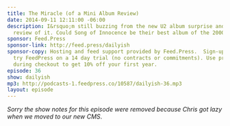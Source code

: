 ```yaml
---
title: The Miracle (of a Mini Album Review)
date: 2014-09-11 12:11:00 -06:00
description: I&rsquo;m still buzzing from the new U2 album surprise and do a quick
  review of it. Could Song of Innocence be their best album of the 2000&rsquo;s?
sponsor: Feed.Press
sponsor-link: http://feed.press/dailyish
sponsor-copy: Hosting and feed support provided by Feed.Press.  Sign-up today and
  try FeedPress on a 14 day trial (no contracts or commitments). Use promo code "dailyish"
  during checkout to get 10% off your first year.
episode: 36
show: dailyish
mp3: http://podcasts-1.feedpress.co/10587/dailyish-36.mp3
layout: episode
---
```


<em>Sorry the show notes for this episode were removed because Chris got lazy when we moved to our new CMS</em>.
